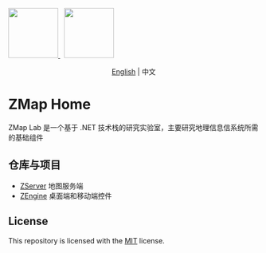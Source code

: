 <p>
    <a href="http://www.zmap.xyz" target="_blank" title="Home of ZMap">
        <img width="100" src="./img/zmap-logo.png" />
    </a>&nbsp;
    <img height="100" src="./img/zmap-name.png" />
</p>

<p align="center">
    <a href="README.md">English</a> |   
    <span>中文</span>
</p>

# ZMap Home

ZMap Lab 是一个基于 .NET 技术栈的研究实验室，主要研究地理信息信系统所需的基础组件

## 仓库与项目

 
- [ZServer](https://github.com/zmaplab/zserver) 地图服务端
- [ZEngine](https://github.com/zmaplab/zengine) 桌面端和移动端控件

## License

This repository is licensed with the [MIT](LICENSE) license.
